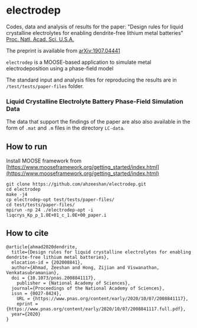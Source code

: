 # electrodep

Codes, data and analysis of results for the paper: "Design rules for liquid crystalline electrolytes for enabling dendrite-free lithium metal batteries" [Proc. Natl. Acad. Sci. U.S.A.](https://www.pnas.org/content/early/2020/10/07/2008841117)

The preprint is available from [arXiv:1907.04441](https://arxiv.org/abs/1907.04441)

`electrodep` is a MOOSE-based application to simulate metal electrodeposition using a phase-field model

The standard input and analysis files for reproducing the results are in `/test/tests/paper-files` folder.

### Liquid Crystalline Electrolyte Battery Phase-Field Simulation Data
The data that support the findings of the paper are also also available in the form of `.mat` and `.m` files in the directory `LC-data`.

## How to run

Install MOOSE framework from [https://www.mooseframework.org/getting_started/index.html](https://www.mooseframework.org/getting_started/index.html)
```
git clone https://github.com/ahzeeshan/electrodep.git
cd electrodep
make -j4
cp electrodep-opt test/tests/paper-files/
cd test/tests/paper-files/
mpirun -np 24 ./electrodep-opt -i liqcrys_Kp_p_1.0E+01_c_1.0E+00_paper.i
```

## How to cite

```
@article{ahmad2020dendrite,
  title={Design rules for liquid crystalline electrolytes for enabling dendrite-free lithium metal batteries},
  elocation-id = {202008841},
  author={Ahmad, Zeeshan and Hong, Zijian and Viswanathan, Venkatasubramanian},
  doi = {10.1073/pnas.2008841117},
	publisher = {National Academy of Sciences},
  journal={Proceedings of the National Academy of Sciences},
  issn = {0027-8424},
	URL = {https://www.pnas.org/content/early/2020/10/07/2008841117},
	eprint = {https://www.pnas.org/content/early/2020/10/07/2008841117.full.pdf},
  year={2020}
}
```
